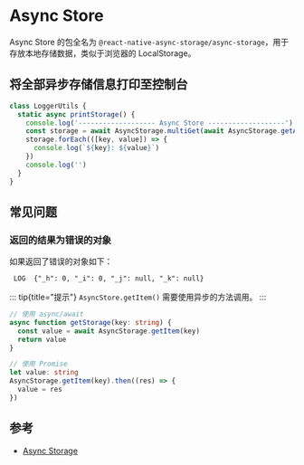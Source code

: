 # Async Store

Async Store 的包全名为 `@react-native-async-storage/async-storage`，用于存放本地存储数据，类似于浏览器的 LocalStorage。

## 将全部异步存储信息打印至控制台

```ts
class LoggerUtils {
  static async printStorage() {
    console.log('------------------- Async Store -------------------')
    const storage = await AsyncStorage.multiGet(await AsyncStorage.getAllKeys())
    storage.forEach(([key, value]) => {
      console.log(`${key}: ${value}`)
    })
    console.log('')
  }
}
```

## 常见问题

### 返回的结果为错误的对象

如果返回了错误的对象如下：

```txt
 LOG  {"_h": 0, "_i": 0, "_j": null, "_k": null}
```

::: tip{title="提示"}
`AsyncStore.getItem()` 需要使用异步的方法调用。
:::

```ts
// 使用 async/await
async function getStorage(key: string) {
  const value = await AsyncStorage.getItem(key)
  return value
}
```

```ts
// 使用 Promise
let value: string
AsyncStorage.getItem(key).then((res) => {
  value = res
})
```

## 参考

- [Async Storage](https://react-native-async-storage.github.io/async-storage/)
